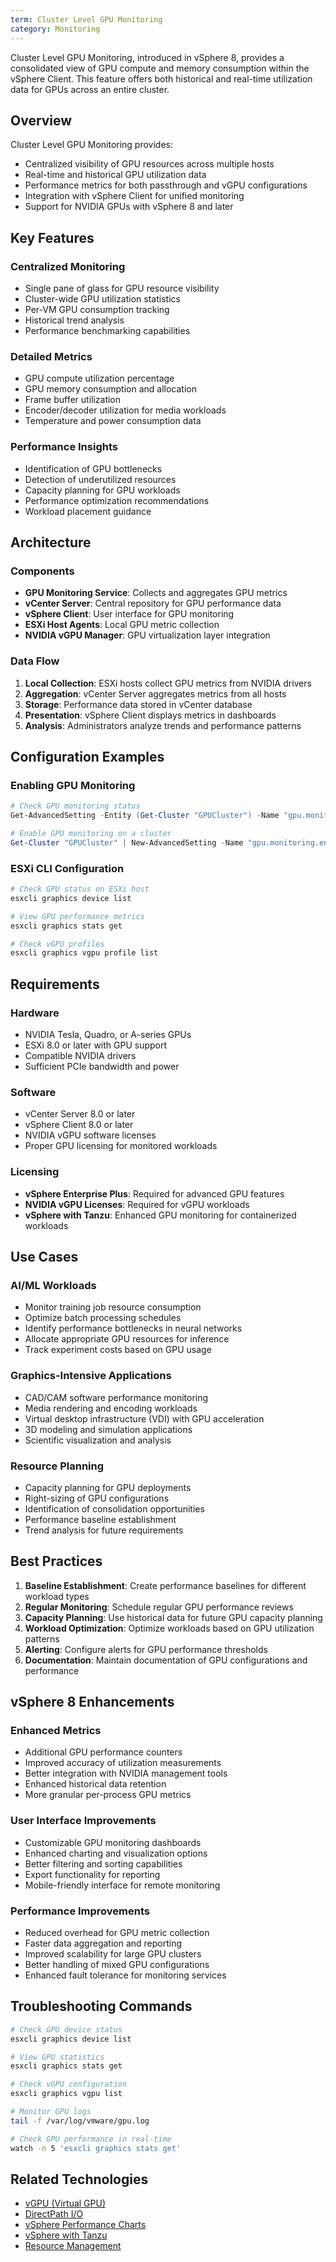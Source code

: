 ```yaml
---
term: Cluster Level GPU Monitoring
category: Monitoring
---
```


Cluster Level GPU Monitoring, introduced in vSphere 8, provides a consolidated view of GPU compute and memory consumption within the vSphere Client. This feature offers both historical and real-time utilization data for GPUs across an entire cluster.

## Overview

Cluster Level GPU Monitoring provides:
- Centralized visibility of GPU resources across multiple hosts
- Real-time and historical GPU utilization data
- Performance metrics for both passthrough and vGPU configurations
- Integration with vSphere Client for unified monitoring
- Support for NVIDIA GPUs with vSphere 8 and later

## Key Features

### Centralized Monitoring
- Single pane of glass for GPU resource visibility
- Cluster-wide GPU utilization statistics
- Per-VM GPU consumption tracking
- Historical trend analysis
- Performance benchmarking capabilities

### Detailed Metrics
- GPU compute utilization percentage
- GPU memory consumption and allocation
- Frame buffer utilization
- Encoder/decoder utilization for media workloads
- Temperature and power consumption data

### Performance Insights
- Identification of GPU bottlenecks
- Detection of underutilized resources
- Capacity planning for GPU workloads
- Performance optimization recommendations
- Workload placement guidance

## Architecture

### Components
- **GPU Monitoring Service**: Collects and aggregates GPU metrics
- **vCenter Server**: Central repository for GPU performance data
- **vSphere Client**: User interface for GPU monitoring
- **ESXi Host Agents**: Local GPU metric collection
- **NVIDIA vGPU Manager**: GPU virtualization layer integration

### Data Flow
1. **Local Collection**: ESXi hosts collect GPU metrics from NVIDIA drivers
2. **Aggregation**: vCenter Server aggregates metrics from all hosts
3. **Storage**: Performance data stored in vCenter database
4. **Presentation**: vSphere Client displays metrics in dashboards
5. **Analysis**: Administrators analyze trends and performance patterns

## Configuration Examples

### Enabling GPU Monitoring
```powershell
# Check GPU monitoring status
Get-AdvancedSetting -Entity (Get-Cluster "GPUCluster") -Name "gpu.monitoring.enabled"

# Enable GPU monitoring on a cluster
Get-Cluster "GPUCluster" | New-AdvancedSetting -Name "gpu.monitoring.enabled" -Value $true -Confirm:$false
```

### ESXi CLI Configuration
```bash
# Check GPU status on ESXi host
esxcli graphics device list

# View GPU performance metrics
esxcli graphics stats get

# Check vGPU profiles
esxcli graphics vgpu profile list
```

## Requirements

### Hardware
- NVIDIA Tesla, Quadro, or A-series GPUs
- ESXi 8.0 or later with GPU support
- Compatible NVIDIA drivers
- Sufficient PCIe bandwidth and power

### Software
- vCenter Server 8.0 or later
- vSphere Client 8.0 or later
- NVIDIA vGPU software licenses
- Proper GPU licensing for monitored workloads

### Licensing
- **vSphere Enterprise Plus**: Required for advanced GPU features
- **NVIDIA vGPU Licenses**: Required for vGPU workloads
- **vSphere with Tanzu**: Enhanced GPU monitoring for containerized workloads

## Use Cases

### AI/ML Workloads
- Monitor training job resource consumption
- Optimize batch processing schedules
- Identify performance bottlenecks in neural networks
- Allocate appropriate GPU resources for inference
- Track experiment costs based on GPU usage

### Graphics-Intensive Applications
- CAD/CAM software performance monitoring
- Media rendering and encoding workloads
- Virtual desktop infrastructure (VDI) with GPU acceleration
- 3D modeling and simulation applications
- Scientific visualization and analysis

### Resource Planning
- Capacity planning for GPU deployments
- Right-sizing of GPU configurations
- Identification of consolidation opportunities
- Performance baseline establishment
- Trend analysis for future requirements

## Best Practices

1. **Baseline Establishment**: Create performance baselines for different workload types
2. **Regular Monitoring**: Schedule regular GPU performance reviews
3. **Capacity Planning**: Use historical data for future GPU capacity planning
4. **Workload Optimization**: Optimize workloads based on GPU utilization patterns
5. **Alerting**: Configure alerts for GPU performance thresholds
6. **Documentation**: Maintain documentation of GPU configurations and performance

## vSphere 8 Enhancements

### Enhanced Metrics
- Additional GPU performance counters
- Improved accuracy of utilization measurements
- Better integration with NVIDIA management tools
- Enhanced historical data retention
- More granular per-process GPU metrics

### User Interface Improvements
- Customizable GPU monitoring dashboards
- Enhanced charting and visualization options
- Better filtering and sorting capabilities
- Export functionality for reporting
- Mobile-friendly interface for remote monitoring

### Performance Improvements
- Reduced overhead for GPU metric collection
- Faster data aggregation and reporting
- Improved scalability for large GPU clusters
- Better handling of mixed GPU configurations
- Enhanced fault tolerance for monitoring services

## Troubleshooting Commands

```bash
# Check GPU device status
esxcli graphics device list

# View GPU statistics
esxcli graphics stats get

# Check vGPU configuration
esxcli graphics vgpu list

# Monitor GPU logs
tail -f /var/log/vmware/gpu.log

# Check GPU performance in real-time
watch -n 5 'esxcli graphics stats get'
```

## Related Technologies

- [vGPU (Virtual GPU)](/glossary/term/vgpu.md)
- [DirectPath I/O](/glossary/term/directpath-io.md)
- [vSphere Performance Charts](/glossary/term/vsphere-performance-charts.md)
- [vSphere with Tanzu](/glossary/term/vsphere-with-tanzu.md)
- [Resource Management](/glossary/term/resource-management.md)